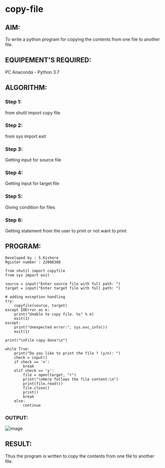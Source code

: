 # copy-file
## AIM:
To write a python program for copying the contents from one file to another file.
## EQUIPEMENT'S REQUIRED: 
PC
Anaconda - Python 3.7
## ALGORITHM: 

### Step 1:
from shutil import copy file

### Step 2: 
from sys import exit
 
### Step 3: 
Getting input for source file

### Step 4:  
Getting input for target file

### Step 5: 
Giving condition for files

### Step 6: 
Getting statement from the user to print or not want to print

## PROGRAM:
```
Developed by : S.Kishore
Rgister number : 22008388

from shutil import copyfile
from sys import exit

source = input("Enter source file with full path: ")
target = input("Enter target file with full path: ")

# adding exception handling
try:
    copyfile(source, target)
except IOError as e:
    print("Unable to copy file. %s" % e)
    exit(1)
except:
    print("Unexpected error:", sys.exc_info())
    exit(1)

print("\nFile copy done!\n")

while True:
    print("Do you like to print the file ? (y/n): ")
    check = input()
    if check == 'n':
        break
    elif check == 'y':
        file = open(target, "r")
        print("\nHere follows the file content:\n")
        print(file.read())
        file.close()
        print()
        break
    else:
        continue
```

### OUTPUT:
![image](https://user-images.githubusercontent.com/118679883/214768686-331c6239-a379-4855-a833-520daa705ee1.png)




## RESULT:
Thus the program is written to copy the contents from one file to another file.
